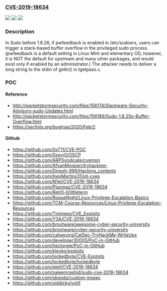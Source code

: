 ### [CVE-2019-18634](https://cve.mitre.org/cgi-bin/cvename.cgi?name=CVE-2019-18634)
![](https://img.shields.io/static/v1?label=Product&message=n%2Fa&color=blue)
![](https://img.shields.io/static/v1?label=Version&message=n%2Fa&color=blue)
![](https://img.shields.io/static/v1?label=Vulnerability&message=n%2Fa&color=brighgreen)

### Description

In Sudo before 1.8.26, if pwfeedback is enabled in /etc/sudoers, users can trigger a stack-based buffer overflow in the privileged sudo process. (pwfeedback is a default setting in Linux Mint and elementary OS; however, it is NOT the default for upstream and many other packages, and would exist only if enabled by an administrator.) The attacker needs to deliver a long string to the stdin of getln() in tgetpass.c.

### POC

#### Reference
- http://packetstormsecurity.com/files/156174/Slackware-Security-Advisory-sudo-Updates.html
- http://packetstormsecurity.com/files/156189/Sudo-1.8.25p-Buffer-Overflow.html
- https://seclists.org/bugtraq/2020/Feb/2

#### Github
- https://github.com/0xT11/CVE-POC
- https://github.com/0xsyr0/OSCP
- https://github.com/ARPSyndicate/cvemon
- https://github.com/AfvanMoopen/tryhackme-
- https://github.com/Dinesh-999/Hacking_contents
- https://github.com/InesMartins31/iot-cves
- https://github.com/N1et/CVE-2019-18634
- https://github.com/Plazmaz/CVE-2019-18634
- https://github.com/Retr0-ll/littleterm
- https://github.com/RoqueNight/Linux-Privilege-Escalation-Basics
- https://github.com/TCM-Course-Resources/Linux-Privilege-Escalation-Resources
- https://github.com/Timirepo/CVE_Exploits
- https://github.com/Y3A/CVE-2019-18634
- https://github.com/brootware/awesome-cyber-security-university
- https://github.com/brootware/cyber-security-university
- https://github.com/catsecorg/CatSec-TryHackMe-WriteUps
- https://github.com/developer3000S/PoC-in-GitHub
- https://github.com/hectorgie/PoC-in-GitHub
- https://github.com/klecko/exploits
- https://github.com/lockedbyte/CVE-Exploits
- https://github.com/lockedbyte/lockedbyte
- https://github.com/ptef/CVE-2019-18634
- https://github.com/saleemrashid/sudo-cve-2019-18634
- https://github.com/sbonds/custom-inspec
- https://github.com/siddicky/yotjf

